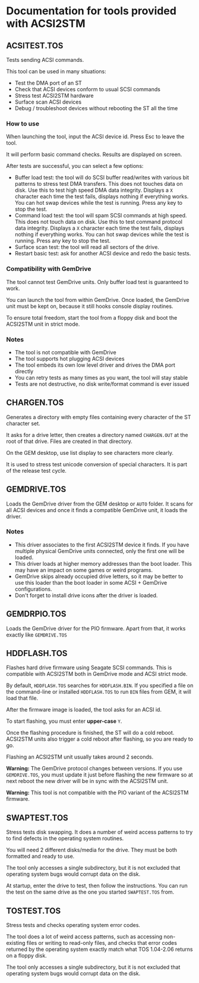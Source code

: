 Documentation for tools provided with ACSI2STM
==============================================


ACSITEST.TOS
------------

Tests sending ACSI commands.

This tool can be used in many situations:

* Test the DMA port of an ST
* Check that ACSI devices conform to usual SCSI commands
* Stress test ACSI2STM hardware
* Surface scan ACSI devices
* Debug / troubleshoot devices without rebooting the ST all the time

### How to use

When launching the tool, input the ACSI device id. Press Esc to leave the tool.

It will perform basic command checks. Results are displayed on screen.

After tests are successful, you can select a few options:

* Buffer load test: the tool will do SCSI buffer read/writes with various bit
  patterns to stress test DMA transfers. This does not touches data on disk.
  Use this to test high speed DMA data integrity. Displays a `X` character each
  time the test fails, displays nothing if everything works. You can hot swap
  devices while the test is running. Press any key to stop the test.
* Command load test: the tool will spam SCSI commands at high speed. This does
  not touch data on disk. Use this to test command protocol data integrity.
  Displays a `X` character each time the test fails, displays nothing if
  everything works. You can hot swap devices while the test is running. Press
  any key to stop the test.
* Surface scan test: the tool will read all sectors of the drive.
* Restart basic test: ask for another ACSI device and redo the basic tests.


### Compatibility with GemDrive

The tool cannot test GemDrive units. Only buffer load test is guaranteed to
work.

You can launch the tool from within GemDrive. Once loaded, the GemDrive unit
must be kept on, because it still hooks console display routines.

To ensure total freedom, start the tool from a floppy disk and boot the ACSI2STM
unit in strict mode.

### Notes

* The tool is not compatible with GemDrive
* The tool supports hot plugging ACSI devices
* The tool embeds its own low level driver and drives the DMA port directly
* You can retry tests as many times as you want, the tool will stay stable
* Tests are not destructive, no disk write/format command is ever issued


CHARGEN.TOS
-----------

Generates a directory with empty files containing every character of the ST
character set.

It asks for a drive letter, then creates a directory named `CHARGEN.OUT` at the
root of that drive. Files are created in that directory.

On the GEM desktop, use list display to see characters more clearly.

It is used to stress test unicode conversion of special characters. It is part
of the release test cycle.


GEMDRIVE.TOS
------------

Loads the GemDrive driver from the GEM desktop or `AUTO` folder. It scans for
all ACSI devices and once it finds a compatible GemDrive unit, it loads the
driver.

### Notes

* This driver associates to the first ACSI2STM device it finds. If you have
  multiple physical GemDrive units connected, only the first one will be loaded.
* This driver loads at higher memory addresses than the boot loader. This may
  have an impact on some games or weird programs.
* GemDrive skips already occupied drive letters, so it may be better to use this
  loader than the boot loader in some ACSI + GemDrive configurations.
* Don't forget to install drive icons after the driver is loaded.


GEMDRPIO.TOS
------------

Loads the GemDrive driver for the PIO firmware. Apart from that, it works
exactly like `GEMDRIVE.TOS`


HDDFLASH.TOS
------------

Flashes hard drive firmware using Seagate SCSI commands. This is compatible with
ACSI2STM both in GemDrive mode and ACSI strict mode.

By default, `HDDFLASH.TOS` searches for `HDDFLASH.BIN`. If you specified a file
on the command-line or installed `HDDFLASH.TOS` to run `BIN` files from GEM, it
will load that file.

After the firmware image is loaded, the tool asks for an ACSI id.

To start flashing, you must enter **upper-case** `Y`.

Once the flashing procedure is finished, the ST will do a cold reboot. ACSI2STM
units also trigger a cold reboot after flashing, so you are ready to go.

Flashing an ACSI2STM unit usually takes around 2 seconds.

**Warning:** The GemDrive protocol changes between versions. If you use
`GEMDRIVE.TOS`, you must update it just before flashing the new firmware so at
next reboot the new driver will be in sync with the ACSI2STM unit.

**Warning:** This tool is not compatible with the PIO variant of the ACSI2STM
firmware.


SWAPTEST.TOS
------------

Stress tests disk swapping. It does a number of weird access patterns to try to
find defects in the operating system routines.

You will need 2 different disks/media for the drive. They must be both
formatted and ready to use.

The tool only accesses a single subdirectory, but it is not excluded that
operating system bugs would corrupt data on the disk.

At startup, enter the drive to test, then follow the instructions. You can run
the test on the same drive as the one you started `SWAPTEST.TOS` from.


TOSTEST.TOS
-----------

Stress tests and checks operating system error codes.

The tool does a lot of weird access patterns, such as accessing non-existing
files or writing to read-only files, and checks that error codes returned by
the operating system  exactly match what TOS 1.04-2.06 returns on a floppy disk.

The tool only accesses a single subdirectory, but it is not excluded that
operating system bugs would corrupt data on the disk.
